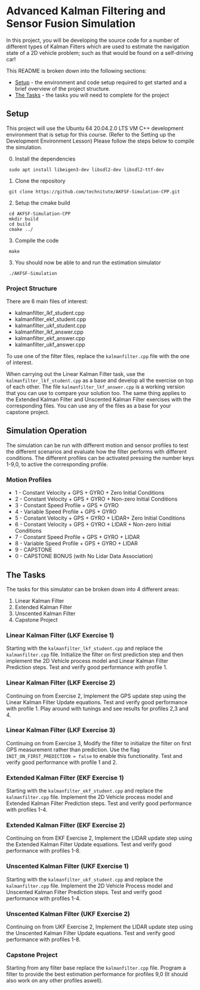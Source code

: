 # Advanced Kalman Filtering and Sensor Fusion Simulation

In this project, you will be developing the source code for a number of different types of Kalman Filters which are used to estimate the navigation state of a 2D vehicle problem; such as that would be found on a self-driving car!

This README is broken down into the following sections:

- [Setup](#setup) - the environment and code setup required to get started and a brief overview of the project structure.
- [The Tasks](#the-tasks) - the tasks you will need to complete for the project

## Setup

This project will use the Ubuntu 64 20.04.2.0 LTS VM C++ development environment that is setup for this course. (Refer to the Setting up the Development Environment Lesson) Please follow the steps below to compile the simulation.

0. Install the dependencies

```
 sudo apt install libeigen3-dev libsdl2-dev libsdl2-ttf-dev
```

1. Clone the repository

```
 git clone https://github.com/technitute/AKFSF-Simulation-CPP.git
```

2. Setup the cmake build

```
 cd AKFSF-Simulation-CPP
 mkdir build
 cd build
 cmake ../
```

3. Compile the code

```
 make
```

3. You should now be able to and run the estimation simulator

```
 ./AKFSF-Simulation
```

### Project Structure

There are 6 main files of interest:

* kalmanfilter_lkf_student.cpp
* kalmanfilter_ekf_student.cpp
* kalmanfilter_ukf_student.cpp
* kalmanfilter_lkf_answer.cpp
* kalmanfilter_ekf_answer.cpp
* kalmanfilter_ukf_answer.cpp

To use one of the filter files, replace the ``kalmanfilter.cpp`` file with the one of interest.

When carrying out the Linear Kalman Filter task, use the ``kalmanfilter_lkf_student.cpp`` as a base and develop all the exercise on top of each other. The file ``kalmanfilter_lkf_answer.cpp`` is a working version that you can use to compare your solution too. The same thing applies to the Extended Kalman Filter and Unscented Kalman Filter exercises with the corresponding files. You can use any of the files as a base for your capstone project.

## Simulation Operation

The simulation can be run with different motion and sensor profiles to test the different scenarios and evaluate how the filter performs with different conditions. The different profiles can be activated pressing the number keys 1-9,0, to active the corresponding profile.

### Motion Profiles

* 1 - Constant Velocity + GPS + GYRO + Zero Initial Conditions
* 2 - Constant Velocity + GPS + GYRO + Non-zero Initial Conditions
* 3 - Constant Speed Profile + GPS + GYRO
* 4 - Variable Speed Profile + GPS + GYRO
* 5 - Constant Velocity + GPS + GYRO + LIDAR+ Zero Initial Conditions
* 6 - Constant Velocity + GPS + GYRO + LIDAR + Non-zero Initial Conditions
* 7 - Constant Speed Profile + GPS + GYRO + LIDAR
* 8 - Variable Speed Profile + GPS + GYRO + LIDAR
* 9 - CAPSTONE
* 0 - CAPSTONE BONUS (with No Lidar Data Association)

## The Tasks

The tasks for this simulator can be broken down into 4 different areas:

1. Linear Kalman Filter
2. Extended Kalman Filter
3. Unscented Kalman Filter
4. Capstone Project

### Linear Kalman Filter (LKF Exercise 1)

Starting with the ``kalmanfilter_lkf_student.cpp`` and replace the ``kalmanfilter.cpp`` file. Initialize the filter on first prediction step and then implement the 2D Vehicle process model and Linear Kalman Filter Prediction steps. Test and verify good performance with profile 1.

### Linear Kalman Filter (LKF Exercise 2)

Continuing on from Exercise 2, Implement the GPS update step using the Linear Kalman Filter Update equations. Test and verify good performance with profile 1. Play around with tunings and see results for profiles 2,3 and 4.

### Linear Kalman Filter (LKF Exercise 3)

Continuing on from Exercise 3, Modify the filter to initialize the filter on first GPS measurement rather than prediction. Use the flag ``INIT_ON_FIRST_PREDICTION = false`` to enable this functionality. Test and verify good performance with profile 1 and 2.

### Extended Kalman Filter (EKF Exercise 1)

Starting with the ``kalmanfilter_ekf_student.cpp`` and replace the ``kalmanfilter.cpp`` file.
Implement the 2D Vehicle process model and Extended Kalman Filter Prediction steps. Test and verify good performance with profiles 1-4.

### Extended Kalman Filter (EKF Exercise 2)

Continuing on from EKF Exercise 2, Implement the LIDAR update step using the Extended Kalman Filter Update equations. Test and verify good performance with profiles 1-8.

### Unscented Kalman Filter (UKF Exercise 1)

Starting with the ``kalmanfilter_ukf_student.cpp`` and replace the ``kalmanfilter.cpp`` file.
Implement the 2D Vehicle Process model and Unscented Kalman Filter Prediction steps. Test and verify good performance with profiles 1-4.

### Unscented Kalman Filter (UKF Exercise 2)

Continuing on from UKF Exercise 2, Implement the LIDAR update step using the Unscented Kalman Filter Update equations. Test and verify good performance with profiles 1-8.

### Capstone Project

Starting from any filter base replace the ``kalmanfilter.cpp`` file. Program a filter to provide the best estimation performance for profiles 9,0 (It should also work on any other profiles aswell).
